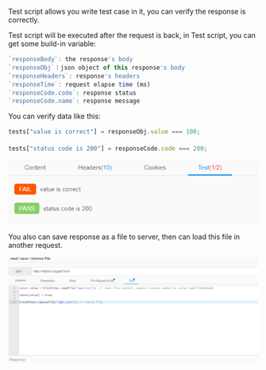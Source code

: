 Test script allows you write test case in it, you can verify the response is correctly.

Test script will be executed after the request is back, in Test script, you can get some build-in variable: 

``` javascript
`responseBody`: the response's body
`responseObj`：json object of this response's body
`responseHeaders`: response's headers
`responseTime`: request elapse time (ms)
`responseCode.code`: response status
`responseCode.name`: response message       
```

You can verify data like this:
```js
tests["value is correct"] = responseObj.value === 100;

tests["status code is 200"] = responseCode.code === 200;
```

![](https://raw.githubusercontent.com/brookshi/images/master/Hitchhiker/script/test_result.png)

You also can save response as a file to server, then can load this file in another request.

![](https://raw.githubusercontent.com/brookshi/images/master/Hitchhiker/script/script_test.png)